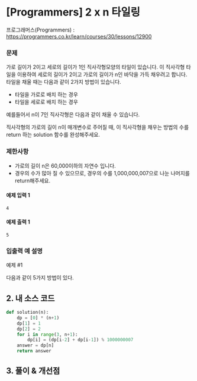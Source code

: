 # [Programmers] 2 x n 타일링

프로그래머스(Programmers) :  https://programmers.co.kr/learn/courses/30/lessons/12900

### 문제

가로 길이가 2이고 세로의 길이가 1인 직사각형모양의 타일이 있습니다. 이 직사각형 타일을 이용하여 세로의 길이가 2이고 가로의 길이가 n인 바닥을 가득 채우려고 합니다. 타일을 채울 때는 다음과 같이 2가지 방법이 있습니다.

- 타일을 가로로 배치 하는 경우
- 타일을 세로로 배치 하는 경우

예를들어서 n이 7인 직사각형은 다음과 같이 채울 수 있습니다.

직사각형의 가로의 길이 n이 매개변수로 주어질 때, 이 직사각형을 채우는 방법의 수를 return 하는 solution 함수를 완성해주세요.

### 제한사항

- 가로의 길이 n은 60,000이하의 자연수 입니다.
- 경우의 수가 많아 질 수 있으므로, 경우의 수를 1,000,000,007으로 나눈 나머지를 return해주세요.

#### 예제 입력 1

```  
4
```  

#### 예제 출력 1

```  
5
```  

### 입출력 예 설명

예제 #1

다음과 같이 5가지 방법이 있다.

## 2. 내 소스 코드

```python  
def solution(n):
    dp = [0] * (n+1)
    dp[1] = 1
    dp[2] = 2
    for i in range(3, n+1):
        dp[i] = (dp[i-2] + dp[i-1]) % 1000000007
    answer = dp[n]
    return answer
```  



## 3. 풀이 & 개선점